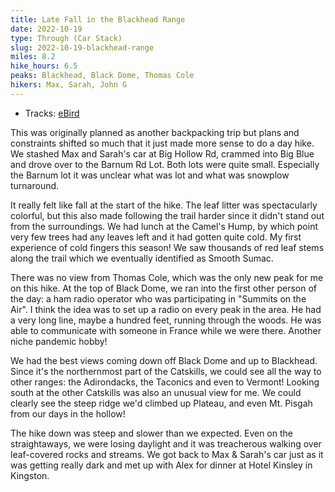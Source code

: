 ```yaml
---
title: Late Fall in the Blackhead Range
date: 2022-10-19
type: Through (Car Stack)
slug: 2022-10-19-blackhead-range
miles: 8.2
hike_hours: 6.5
peaks: Blackhead, Black Dome, Thomas Cole
hikers: Max, Sarah, John G
---
```


- Tracks: [eBird](https://ebird.org/checklist/S120975359)

<!-- excerpt -->

This was originally planned as another backpacking trip but plans and constraints shifted so much that it just made more sense to do a day hike. We stashed Max and Sarah's car at Big Hollow Rd, crammed into Big Blue and drove over to the Barnum Rd Lot. Both lots were quite small. Especially the Barnum lot it was unclear what was lot and what was snowplow turnaround.

<!-- /excerpt -->

It really felt like fall at the start of the hike. The leaf litter was spectacularly colorful, but this also made following the trail harder since it didn't stand out from the surroundings. We had lunch at the Camel's Hump, by which point very few trees had any leaves left and it had gotten quite cold. My first experience of cold fingers this season! We saw thousands of red leaf stems along the trail which we eventually identified as Smooth Sumac.

There was no view from Thomas Cole, which was the only new peak for me on this hike. At the top of Black Dome, we ran into the first other person of the day: a ham radio operator who was participating in "Summits on the Air". I think the idea was to set up a radio on every peak in the area. He had a very long line, maybe a hundred feet, running through the woods. He was able to communicate with someone in France while we were there. Another niche pandemic hobby!

We had the best views coming down off Black Dome and up to Blackhead. Since it's the northernmost part of the Catskills, we could see all the way to other ranges: the Adirondacks, the Taconics and even to Vermont! Looking south at the other Catskills was also an unusual view for me. We could clearly see the steep ridge we'd climbed up Plateau, and even Mt. Pisgah from our days in the hollow!

The hike down was steep and slower than we expected. Even on the straightaways, we were losing daylight and it was treacherous walking over leaf-covered rocks and streams. We got back to Max & Sarah's car just as it was getting really dark and met up with Alex for dinner at Hotel Kinsley in Kingston.
